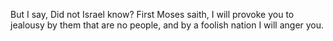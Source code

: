 But I say, Did not Israel know? First Moses saith, I will provoke you to jealousy by them that are no people, and by a foolish nation I will anger you.
